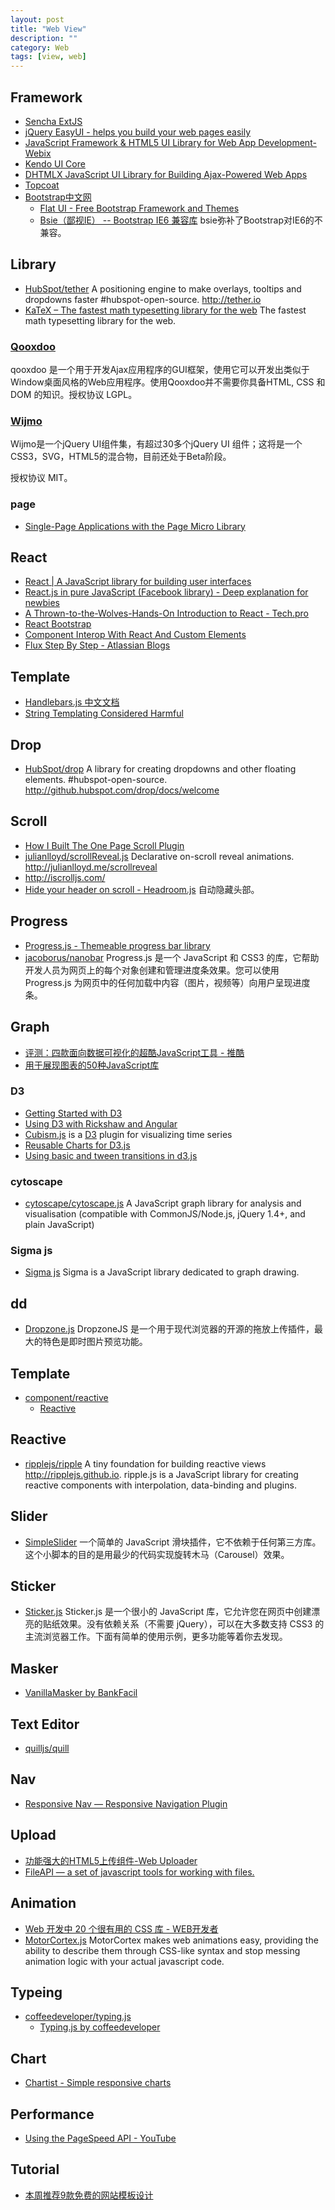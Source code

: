 ```yaml
---
layout: post
title: "Web View"
description: ""
category: Web
tags: [view, web]
--- 
```


## Framework

- [Sencha ExtJS](http://www.sencha.com)
- [jQuery EasyUI - helps you build your web pages easily](http://www.jeasyui.com/)
- [JavaScript Framework & HTML5 UI Library for Web App Development-Webix](http://webix.com/)
- [Kendo UI Core](http://www.telerik.com/kendo-ui/open-source-core)
- [DHTMLX JavaScript UI Library for Building Ajax-Powered Web Apps](http://dhtmlx.com/docs/products/dhtmlxSuite/index.shtml)
- [Topcoat](http://topcoat.io/)
- [Bootstrap中文网](http://www.bootcss.com/)
    - [Flat UI - Free Bootstrap Framework and Themes](http://designmodo.github.io/Flat-UI/)
    - [Bsie（鄙视IE） -- Bootstrap IE6 兼容库](http://www.bootcss.com/p/bsie/) bsie弥补了Bootstrap对IE6的不兼容。

## Library

- [HubSpot/tether](https://github.com/HubSpot/tether) A positioning engine to make overlays, tooltips and dropdowns faster #hubspot-open-source. <http://tether.io>
- [KaTeX – The fastest math typesetting library for the web](https://khan.github.io/KaTeX) The fastest math typesetting library for the web.

### [Qooxdoo](http://qooxdoo.org/)

qooxdoo 是一个用于开发Ajax应用程序的GUI框架，使用它可以开发出类似于Window桌面风格的Web应用程序。使用Qooxdoo并不需要你具备HTML, CSS 和 DOM 的知识。授权协议 LGPL。

<!--more-->

### [Wijmo](http://wijmo.com/)

Wijmo是一个jQuery UI组件集，有超过30多个jQuery UI 组件；这将是一个CSS3，SVG，HTML5的混合物，目前还处于Beta阶段。

授权协议 MIT。

### page

- [Single-Page Applications with the Page Micro Library](http://flippinawesome.org/2014/04/28/single-page-applications-with-the-page-micro-library)

## React

- [React | A JavaScript library for building user interfaces](http://facebook.github.io/react/)
- [React.js in pure JavaScript (Facebook library) - Deep explanation for newbies](http://www.webdesignporto.com/react-js-in-pure-javascript-facebook-library/)
- [A Thrown-to-the-Wolves-Hands-On Introduction to React - Tech.pro](http://tech.pro/blog/2020/a-thrown-to-the-wolves-hands-on-introduction-to-react)
- [React Bootstrap](http://react-bootstrap.github.io)
- [Component Interop With React And Custom Elements](http://addyosmani.com/blog/component-interop-with-react-and-custom-elements)
- [Flux Step By Step - Atlassian Blogs](http://blogs.atlassian.com/2014/08/flux-architecture-step-by-step)

## Template

- [Handlebars.js 中文文档](http://keenwon.com/992.html)
- [String Templating Considered Harmful](http://flippinawesome.org/2014/03/24/string-templating-considered-harmful/?-templating-considered-harmful)

## Drop

- [HubSpot/drop](https://github.com/HubSpot/drop/) A library for creating dropdowns and other floating elements. #hubspot-open-source. <http://github.hubspot.com/drop/docs/welcome>

## Scroll

- [How I Built The One Page Scroll Plugin](http://www.smashingmagazine.com/2014/08/25/how-i-built-the-one-page-scroll-plugin)
- [julianlloyd/scrollReveal.js](https://github.com/julianlloyd/scrollReveal.js) Declarative on-scroll reveal animations. <http://julianlloyd.me/scrollreveal>
- http://iscrolljs.com/
- [Hide your header on scroll - Headroom.js](http://wicky.nillia.ms/headroom.js/) 自动隐藏头部。

## Progress

- [Progress.js - Themeable progress bar library](http://usablica.github.io/progress.js/)
- [jacoborus/nanobar](https://github.com/jacoborus/nanobar) Progress.js 是一个 JavaScript 和 CSS3 的库，它帮助开发人员为网页上的每个对象创建和管理进度条效果。您可以使用 Progress.js 为网页中的任何加载中内容（图片，视频等）向用户呈现进度条。

## Graph

- [评测：四款面向数据可视化的超酷JavaScript工具 - 推酷](http://www.tuicool.com/articles/fEBNJzF)
- [用于展现图表的50种JavaScript库](http://www.infoq.com/cn/news/2013/01/50-javascript-chart-lib)

### D3

- [Getting Started with D3](http://thinkingonthinking.com/Getting-Started-With-D3/)
- [Using D3 with Rickshaw and Angular](http://tagtree.tv/d3-with-rickshaw-and-angular)
- [Cubism.js](http://square.github.io/cubism/)  is a [D3](http://mbostock.github.com/d3/) plugin for visualizing time series
- [Reusable Charts for D3.js](http://bugzu.github.io/reD3/)
- [Using basic and tween transitions in d3.js](http://4waisenkinder.de/blog/2014/05/11/d3-dot-js-tween-in-detail)

### cytoscape

- [cytoscape/cytoscape.js](https://github.com/cytoscape/cytoscape.js) A JavaScript graph library for analysis and visualisation (compatible with CommonJS/Node.js, jQuery 1.4+, and plain JavaScript)

### Sigma js

- [Sigma js](http://sigmajs.org/) Sigma is a JavaScript library dedicated to graph drawing.

## dd

- [Dropzone.js](http://www.dropzonejs.com/) DropzoneJS 是一个用于现代浏览器的开源的拖放上传插件，最大的特色是即时图片预览功能。

## Template

- [component/reactive](https://github.com/component/reactive)
	- [Reactive](https://github.com/component/reactive)

## Reactive

- [ripplejs/ripple](https://github.com/ripplejs/ripple) A tiny foundation for building reactive views <http://ripplejs.github.io>. ripple.js is a JavaScript library for creating reactive components with interpolation, data-binding and plugins.

## Slider

- [SimpleSlider](http://ruyadorno.github.io/SimpleSlider/) 一个简单的 JavaScript 滑块插件，它不依赖于任何第三方库。这个小脚本的目的是用最少的代码实现旋转木马（Carousel）效果。

## Sticker

- [Sticker.js](http://stickerjs.cmiscm.com/) Sticker.js 是一个很小的 JavaScript 库，它允许您在网页中创建漂亮的贴纸效果。没有依赖关系（不需要 jQuery），可以在大多数支持 CSS3 的主流浏览器工作。下面有简单的使用示例，更多功能等着你去发现。

## Masker

- [VanillaMasker by BankFacil](http://bankfacil.github.io/vanilla-masker)

## Text Editor

- [quilljs/quill](https://github.com/quilljs/quill/)

## Nav

- [Responsive Nav — Responsive Navigation Plugin](http://responsive-nav.com/)

## Upload

- [功能强大的HTML5上传组件-Web Uploader](http://www.shejidaren.com/web-uploader.html)
- [FileAPI — a set of javascript tools for working with files.](http://mailru.github.io/FileAPI/)

## Animation

- [Web 开发中 20 个很有用的 CSS 库 - WEB开发者](http://www.admin10000.com/document/4550.html)
- [MotorCortex.js](http://motorcortexjs.com/) MotorCortex makes web animations easy, providing the ability to describe them through CSS-like syntax and stop messing animation logic with your actual javascript code.

## Typeing

- [coffeedeveloper/typing.js](https://github.com/coffeedeveloper/typing.js)
    - [Typing.js by coffeedeveloper](http://coffeedeveloper.github.io/typing.js/index.html)

## Chart

- [Chartist - Simple responsive charts](http://gionkunz.github.io/chartist-js)

## Performance

- [Using the PageSpeed API - YouTube](https://www.youtube.com/watch?v=vPfz2VwIryk&feature=youtu.be)

## Tutorial

- [本周推荐9款免费的网站模板设计](http://www.gbin1.com/tools/websitetemplate/20130405-free-website-templates/)
